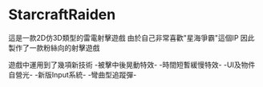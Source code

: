 # StarcraftRaiden

這是一款2D仿3D類型的雷電射擊遊戲
由於自己非常喜歡"星海爭霸"這個IP
因此製作了一款粉絲向的射擊遊戲

遊戲中運用到了幾項新技術
-被擊中後晃動特效-
-時間短暫緩慢特效-
-UI及物件自營光-
-新版Input系統-
-彎曲型追蹤彈-
